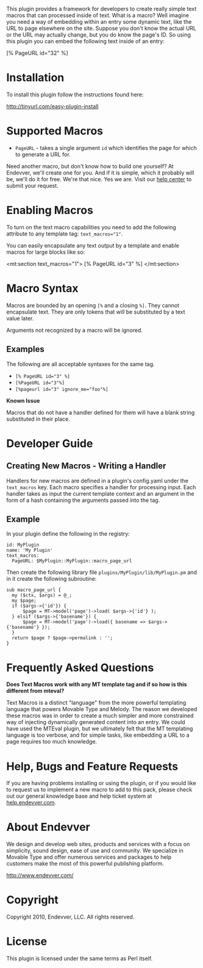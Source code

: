 This plugin provides a framework for developers to create really simple text macros 
that can processed inside of text. What is a macro? Well imagine you need a way of
embedding within an entry some dynamic text, like the URL to page elsewhere on the 
site. Suppose you don't know the actual URL or the URL may actually change, but 
you do know the page's ID. So using this plugin you can embed the following text
inside of an entry:

   [% PageURL id="32" %]

# Installation

To install this plugin follow the instructions found here:

http://tinyurl.com/easy-plugin-install

# Supported Macros

* `PageURL` - takes a single argument `id` which identifies the page for which
  to generate a URL for. 

Need another macro, but don't know how to build one yourself? At Endevver, we'll 
create one for you. And if it is simple, which it probably will be, we'll do it
for free. We're that nice. Yes we are. Visit our [help center](http://help.endevver.com)
to submit your request. 

# Enabling Macros

To turn on the text macro capabilities you need to add the following attribute to
any template tag: `text_macros="1"`. 

You can easily encapsulate any text output by a template and enable macros for 
large blocks like so:

   <mt:section text_macros="1">
        [% PageURL id="3" %]
   </mt:section>

# Macro Syntax

Macros are bounded by an opening `[%` and a closing `%]`. They cannot encapsulate
text. They are only tokens that will be substituted by a text value later.

Arguments not recognized by a macro will be ignored.

## Examples

The following are all acceptable syntaxes for the same tag.

* `[% PageURL id="3" %]`
* `[%PageURL id="3"%]`
* `[%pageurl id="3" ignore_me="foo"%]`

**Known Issue**

Macros that do not have a handler defined for them will have a blank string
substituted in their place.

# Developer Guide

## Creating New Macros - Writing a Handler

Handlers for new macros are defined in a plugin's config.yaml under the `text_macros` 
key. Each macro specifies a handler for processing input. Each handler takes as input the current template context and an argument in the form of a hash containing the arguments passed into the
tag. 

## Example

In your plugin define the following in the registry:

    id: MyPlugin
    name: 'My Plugin'
    text_macros: 
      PageURL: $MyPlugin::MyPlugin::macro_page_url

Then create the following library file `plugins/MyPlugin/lib/MyPlugin.pm` and in
it create the following subroutine:

    sub macro_page_url {
      my ($ctx, $args) = @_;
      my $page;
      if ($args->{'id'}) {
          $page = MT->model('page')->load( $args->{'id'} );
      } elsif ($args->{'basename'}) {
          $page = MT->model('page')->load({ basename => $args->{'basename'} });
      }
      return $page ? $page->permalink : '';
    }

# Frequently Asked Questions

**Does Text Macros work with any MT template tag and if so how is this different from mteval?**

Text Macros is a distinct "language" from the more powerful templating language that 
powers Movable Type and Melody. The reason we developed these macros was in order to 
create a much simpler and more constrained way of injecting dynamically generated content
into an entry. We could have used the MTEval plugin, but we ultimately felt that the 
MT templating language is too verbose, and for simple tasks, like embedding a URL to a page
requires too much knowledge. 

# Help, Bugs and Feature Requests ##

If you are having problems installing or using the plugin, or if you would like to request
us to implement a new macro to add to this pack, please check out our general knowledge 
base and help ticket system at [help.endevver.com](http://help.endevver.com).

# About Endevver 

We design and develop web sites, products and services with a focus on 
simplicity, sound design, ease of use and community. We specialize in 
Movable Type and offer numerous services and packages to help customers 
make the most of this powerful publishing platform.

http://www.endevver.com/

# Copyright 

Copyright 2010, Endevver, LLC. All rights reserved.

# License

This plugin is licensed under the same terms as Perl itself.